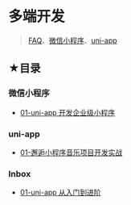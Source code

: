 # 多端开发

> [FAQ](./faq.md)、[微信小程序](./mini-program.md)、[uni-app](./uni-app.md)

## ★目录

### 微信小程序

- [01-uni-app 开发企业级小程序](./01/README.md)

### uni-app

- [01-邂逅小程序音乐项目开发实战](./03/README.md)

### Inbox

- [01-uni-app 从入门到进阶](./02/README.md)